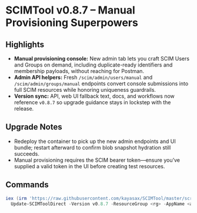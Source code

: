 # SCIMTool v0.8.7 – Manual Provisioning Superpowers

## Highlights
- **Manual provisioning console:** New admin tab lets you craft SCIM Users and Groups on demand, including duplicate-ready identifiers and membership payloads, without reaching for Postman.
- **Admin API helpers:** Fresh `/scim/admin/users/manual` and `/scim/admin/groups/manual` endpoints convert console submissions into full SCIM resources while honoring uniqueness guardrails.
- **Version sync:** API, web UI fallback text, docs, and workflows now reference `v0.8.7` so upgrade guidance stays in lockstep with the release.

## Upgrade Notes
- Redeploy the container to pick up the new admin endpoints and UI bundle; restart afterward to confirm blob snapshot hydration still succeeds.
- Manual provisioning requires the SCIM bearer token—ensure you’ve supplied a valid token in the UI before creating test resources.

## Commands
```powershell
iex (irm 'https://raw.githubusercontent.com/kayasax/SCIMTool/master/scripts/update-scimtool-direct.ps1'); \
  Update-SCIMToolDirect -Version v0.8.7 -ResourceGroup <rg> -AppName <app> -NoPrompt
```

